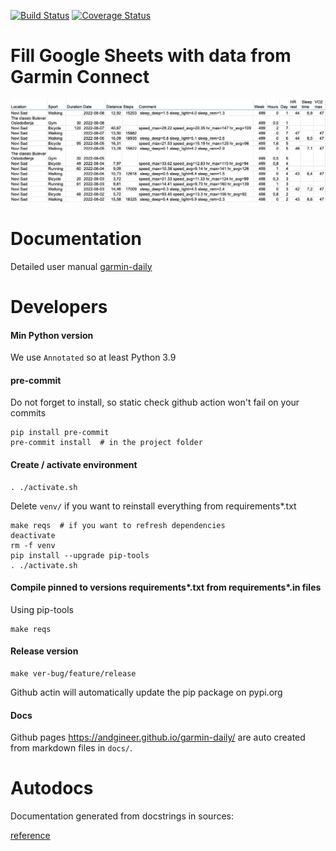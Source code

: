[![Build Status](https://github.com/andgineer/garmin-daily/workflows/Test/badge.svg)](https://github.com/andgineer/garmin-daily/actions)
[![Coverage Status](https://coveralls.io/repos/github/andgineer/garmin-daily/badge.svg)](https://coveralls.io/github/andgineer/garmin-daily)
# Fill Google Sheets with data from Garmin Connect

![garmin-daily.png](docs%2Fgarmin-daily.png)

# Documentation

Detailed user manual [garmin-daily](https://andgineer.github.io/garmin-daily/)

# Developers

#### Min Python version

We use `Annotated` so at least Python 3.9

#### pre-commit

Do not forget to install, so static check github action won't fail on your commits

    pip install pre-commit
    pre-commit install  # in the project folder

#### Create / activate environment
    . ./activate.sh

Delete `venv/` if you want to reinstall everything from requirements*.txt

    make reqs  # if you want to refresh dependencies
    deactivate
    rm -f venv
    pip install --upgrade pip-tools
    . ./activate.sh

#### Compile pinned to versions requirements*.txt from requirements*.in files
Using pip-tools

    make reqs

#### Release version
    make ver-bug/feature/release

Github actin will automatically update the pip package on pypi.org

#### Docs

Github pages https://andgineer.github.io/garmin-daily/ are auto created from markdown files
in `docs/`.

# Autodocs

Documentation generated from docstrings in sources:

[reference](https://andgineer.github.io/garmin-daily/docstrings/)
